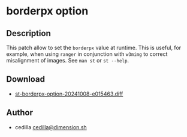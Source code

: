 borderpx option
===============

Description
-----------

This patch allow to set the ``borderpx`` value at runtime. This is useful, for
example, when using ``ranger`` in conjunction with ``w3mimg`` to correct
misalignment of images. See ``man st`` or ``st --help``.

Download
--------

* [st-borderpx-option-20241008-e015463.diff](st-borderpx-option-20241008-e015463.diff)


Author
------

* cedilla <cedilla@dimension.sh>
